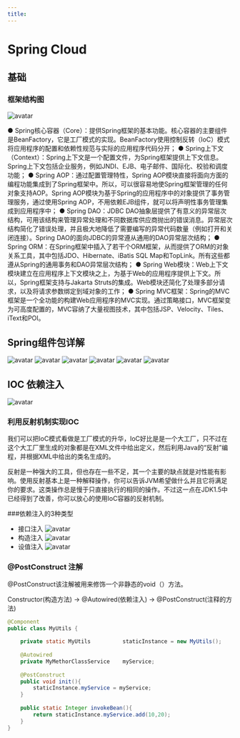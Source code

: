 ```yaml
---
title:
---
```

# Spring Cloud

## 基础
### 框架结构图

![avatar](../../ImgSource/spring_jiegou.png)

● Spring核心容器（Core）：提供Spring框架的基本功能。核心容器的主要组件是BeanFactory，它是工厂模式的实现。BeanFactory使用控制反转（IoC）模式将应用程序的配置和依赖性规范与实际的应用程序代码分开；
● Spring上下文（Context）：Spring上下文是一个配置文件，为Spring框架提供上下文信息。Spring上下文包括企业服务，例如JNDI、EJB、电子邮件、国际化、校验和调度功能；
● Spring AOP：通过配置管理特性，Spring AOP模块直接将面向方面的编程功能集成到了Spring框架中。所以，可以很容易地使Spring框架管理的任何对象支持AOP。Spring AOP模块为基于Spring的应用程序中的对象提供了事务管理服务，通过使用Spring AOP，不用依赖EJB组件，就可以将声明性事务管理集成到应用程序中；
● Spring DAO：JDBC DAO抽象层提供了有意义的异常层次结构，可用该结构来管理异常处理和不同数据库供应商抛出的错误消息。异常层次结构简化了错误处理，并且极大地降低了需要编写的异常代码数量（例如打开和关闭连接）。Spring DAO的面向JDBC的异常遵从通用的DAO异常层次结构；
● Spring ORM：在Spring框架中插入了若干个ORM框架，从而提供了ORM的对象关系工具，其中包括JDO、Hibernate、iBatis SQL Map和TopLink。所有这些都遵从Spring的通用事务和DAO异常层次结构；
● Spring Web模块：Web上下文模块建立在应用程序上下文模块之上，为基于Web的应用程序提供上下文。所以，Spring框架支持与Jakarta Struts的集成。Web模块还简化了处理多部分请求，以及将请求参数绑定到域对象的工作；
● Spring MVC框架：Spring的MVC框架是一个全功能的构建Web应用程序的MVC实现。通过策略接口，MVC框架变为可高度配置的，MVC容纳了大量视图技术，其中包括JSP、Velocity、Tiles、iText和POI。

## Spring组件包详解
![avatar](../../ImgSource/spring_baojiegou.png)
![avatar](../../ImgSource/spring_baojiegou2.png)
![avatar](../../ImgSource/spring_baojiegou3.png)
![avatar](../../ImgSource/spring_baojiegou4.png)
![avatar](../../ImgSource/spring_baojiegou5.png)
![avatar](../../ImgSource/spring_baojiegou6.png)
## IOC 依赖注入
![avatar](../../ImgSource/spring_ioc_code.png)

### 利用反射机制实现IOC
我们可以把IoC模式看做是工厂模式的升华，IoC好比是是一个大工厂，只不过在这个大工厂里生成的对象都是在XML文件中给出定义，然后利用Java的“反射”编程，并根据XML中给出的类名生成的。

反射是一种强大的工具，但也存在一些不足，其一个主要的缺点就是对性能有影响。使用反射基本上是一种解释操作，你可以告诉JVM希望做什么并且它将满足你的要求。这类操作总是慢于只直接执行的相同的操作。不过这一点在JDK1.5中已经得到了改善，你可以放心的使用IoC容器的反射机制。

###依赖注入的3种类型
- 接口注入
![avatar](../../ImgSource/spring_zhuru1.png)
- 构造注入
![avatar](../../ImgSource/spring_zhuru2.png)
- 设值注入
![avatar](../../ImgSource/spring_zhuru3.png)



### @PostConstruct 注解

@PostConstruct该注解被用来修饰一个非静态的void（）方法。

Constructor(构造方法) -> @Autowired(依赖注入) -> @PostConstruct(注释的方法)

```java
@Component
public class MyUtils {
 
    private static MyUtils          staticInstance = new MyUtils();
 
    @Autowired
    private MyMethorClassService    myService;
 
    @PostConstruct
    public void init(){
        staticInstance.myService = myService;
    }
 
    public static Integer invokeBean(){
        return staticInstance.myService.add(10,20);
    }
}
```

